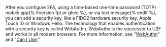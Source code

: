 After you configure 2FA, using a time-based one-time password (TOTP) mobile app{% ifversion fpt or ghec %}, or via text message{% endif %}, you can add a security key, like a FIDO2 hardware security key, Apple Touch ID or Windows Hello. The technology that enables authentication with a security key is called WebAuthn. WebAuthn is the successor to U2F and works in all modern browsers. For more information, see "[WebAuthn](https://webauthn.guide/)" and "[Can I Use](https://caniuse.com/#search=webauthn)."

